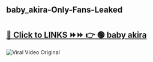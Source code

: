 
 ## baby_akira-Only-Fans-Leaked

# <h2><a href="https://clipsfans.com/baby_akira&ref=git">🔗 Click to LINKS ⏩⏩ 👉 🟢 baby akira </a></h2>

<a href="https://clipsfans.com/baby_akira&ref=git" rel="nofollow" data-target="animated-image.originalLink"><img src="https://i.ibb.co.com/xMMVF88/686577567.gif" alt="Viral Video Original" style="max-width: 100%; display: inline-block;" data-target="animated-image.originalImage"></a>
